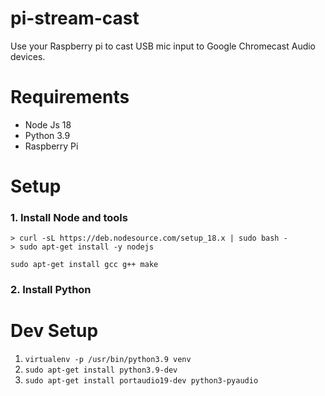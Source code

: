 # pi-stream-cast
Use your Raspberry pi to cast USB mic input to Google Chromecast Audio devices.

# Requirements

- Node Js 18
- Python 3.9
- Raspberry Pi

# Setup

### 1. Install Node and tools

```
> curl -sL https://deb.nodesource.com/setup_18.x | sudo bash -
> sudo apt-get install -y nodejs
```

```
sudo apt-get install gcc g++ make
```

### 2. Install Python 

# Dev Setup
1. `virtualenv -p /usr/bin/python3.9 venv`
1. `sudo apt-get install python3.9-dev`
1. `sudo apt-get install portaudio19-dev python3-pyaudio`